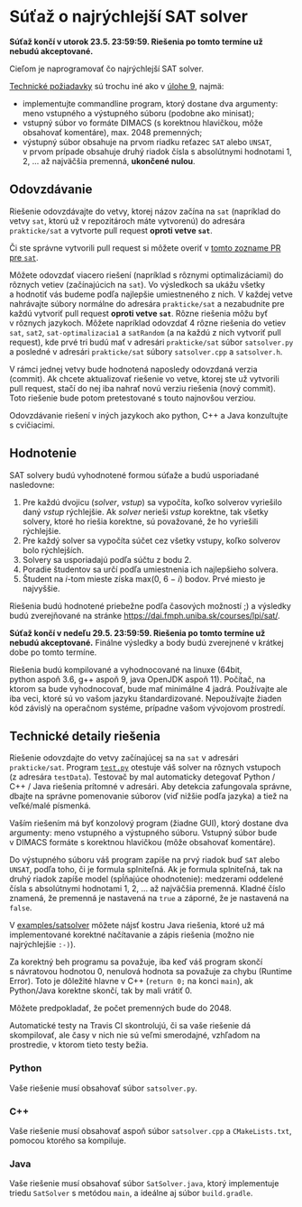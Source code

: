 Súťaž o najrýchlejší SAT solver
===============================

**Súťaž končí v utorok 23.5. 23:59:59. Riešenia po tomto termíne už nebudú
akceptované.**

Cieľom je naprogramovať čo najrýchlejší SAT solver.

[Technické požiadavky](#technické-detaily-riešenia) sú trochu iné ako
v [úlohe 9](../pu09), najmä:
- implementujte commandline program, ktorý dostane dva argumenty: meno vstupného a výstupného súboru
  (podobne ako minisat);
- vstupný súbor vo formáte DIMACS (s korektnou hlavičkou, môže obsahovať komentáre),
  max. 2048 premenných;
- výstupný súbor obsahuje na prvom riadku reťazec `SAT` alebo `UNSAT`, v prvom
  prípade obsahuje druhý riadok čísla s absolútnymi hodnotami 1, 2, … až
  najväčšia premenná, **ukončené nulou**.

## Odovzdávanie

Riešenie odovzdávajte do vetvy, ktorej názov začína na `sat` (napríklad do
vetvy `sat`, ktorú už v repozitároch máte vytvorenú) do adresára `prakticke/sat`
a vytvorte pull request **oproti vetve `sat`**.

Či ste správne vytvorili pull request si môžete overiť
v [tomto zozname PR pre `sat`](https://github.com/pulls?utf8=%E2%9C%93&q=is%3Aopen+is%3Apr+user%3AFMFI-UK-1-AIN-412+base%3Asat).

Môžete odovzdať viacero riešení (napríklad s rôznymi optimalizáciami) do
rôznych vetiev (začínajúcich na `sat`). Vo výsledkoch sa ukážu všetky
a hodnotiť vás budeme podľa najlepšie umiestneného z nich. V každej vetve
nahrávajte súbory normálne do adresára `prakticke/sat` a nezabudnite pre každú
vytvoriť pull request **oproti vetve `sat`**. Rôzne riešenia môžu byť v rôznych
jazykoch. Môžete napríklad odovzdať 4 rôzne riešenia do vetiev `sat`, `sat2`,
`sat-optimalizacia1` a `satRandom` (a na každú z nich vytvoriť pull request),
kde prvé tri budú mať v adresári `prakticke/sat` súbor `satsolver.py` a posledné
v adresári `prakticke/sat` súbory `satsolver.cpp` a `satsolver.h`.

V rámci jednej vetvy bude hodnotená naposledy odovzdaná verzia (commit). Ak
chcete aktualizovať riešenie vo vetve, ktorej ste už vytvorili pull request,
stačí do nej iba nahrať novú verziu riešenia (nový commit). Toto riešenie
bude potom pretestované s touto najnovšou verziou.

Odovzdávanie riešení v iných jazykoch ako python, C++ a Java konzultujte s cvičiacimi.

## Hodnotenie

SAT solvery budú vyhodnotené formou súťaže a budú usporiadané nasledovne:

1. Pre každú dvojicu (<var>solver</var>, <var>vstup</var>) sa vypočíta, koľko solverov
   vyriešilo daný <var>vstup</var> rýchlejšie. Ak <var>solver</var> nerieši <var>vstup</var> korektne, tak
   všetky solvery, ktoré ho riešia korektne, sú považované, že ho vyriešili
   rýchlejšie.
1. Pre každý solver sa vypočíta súčet cez všetky vstupy, koľko solverov bolo
   rýchlejších.
1. Solvery sa usporiadajú podľa súčtu z bodu 2.
1. Poradie študentov sa určí podľa umiestnenia ich najlepšieho solvera.
1. Študent na <var>i</var>-tom mieste získa max(0, 6 − <var>i</var>) bodov. Prvé miesto je najvyššie.

Riešenia budú hodnotené priebežne podľa časových možností ;) a výsledky
budú zverejňované na stránke https://dai.fmph.uniba.sk/courses/lpi/sat/.

**Súťaž končí v nedeľu 29.5. 23:59:59. Riešenia po tomto termíne už nebudú
akceptované.** Finálne výsledky a body budú zverejnené v krátkej dobe po tomto
termíne.

Riešenia budú kompilované a vyhodnocované na linuxe (64bit,
python aspoň 3.6, g++ aspoň 9, java OpenJDK aspoň 11).
Počítač, na ktorom sa bude vyhodnocovať, bude mať minimálne 4 jadrá.
Používajte ale iba veci, ktoré sú vo vašom jazyku štandardizované.
Nepoužívajte žiaden kód závislý na operačnom systéme, prípadne vašom
vývojovom prostredí.

## Technické detaily riešenia

Riešenie odovzdajte do vetvy začínajúcej sa na `sat` v adresári `prakticke/sat`.
Program [`test.py`](test.py) otestuje váš solver na rôznych vstupoch
(z adresára `testData`). Testovač by mal automaticky detegovať Python / C++ / Java
riešenia prítomné v adresári. Aby detekcia zafungovala správne, dbajte na správne pomenovanie
súborov (viď nižšie podľa jazyka) a tiež na veľké/malé písmenká.

Vaším riešením má byť konzolový program (žiadne GUI), ktorý dostane dva
argumenty: meno vstupného a výstupného súboru. Vstupný súbor bude v DIMACS
formáte s korektnou hlavičkou (môže obsahovať komentáre).

Do výstupného súboru váš program zapíše na prvý riadok buď `SAT` alebo `UNSAT`,
podľa toho, či je formula splniteľná. Ak je formula splniteľná, tak na druhý
riadok zapíše model (spĺňajúce ohodnotenie): medzerami oddelené čísla s
absolútnymi hodnotami 1, 2, … až najväčšia premenná. Kladné číslo znamená, že
premenná je nastavená na `true` a záporné, že je nastavená na `false`.

V [examples/satsolver](../../examples/satsolver) môžete nájsť kostru Java
riešenia, ktoré už má implementované korektné načítavanie a zápis riešenia
(možno nie najrýchlejšie `:-)`).

Za korektný beh programu sa považuje, iba keď váš program skončí s návratovou hodnotou 0,
nenulová hodnota sa považuje za chybu (Runtime Error). Toto je dôležité hlavne v C++
(`return 0;` na konci `main`), ak Python/Java korektne skončí, tak by mali vrátiť 0.

Môžete predpokladať, že počet premenných bude do 2048.

Automatické testy na Travis CI skontrolujú, či sa vaše riešenie dá skompilovať,
ale časy v nich nie sú veľmi smerodajné, vzhľadom na prostredie, v ktorom
tieto testy bežia.

### Python

Vaše riešenie musí obsahovať súbor `satsolver.py`.

### C++

Vaše riešenie musí obsahovať aspoň súbor `satsolver.cpp` a `CMakeLists.txt`,
pomocou ktorého sa kompiluje.

### Java

Vaše riešenie musí obsahovať súbor `SatSolver.java`, ktorý implementuje
triedu `SatSolver` s metódou `main`, a ideálne aj súbor `build.gradle`.
